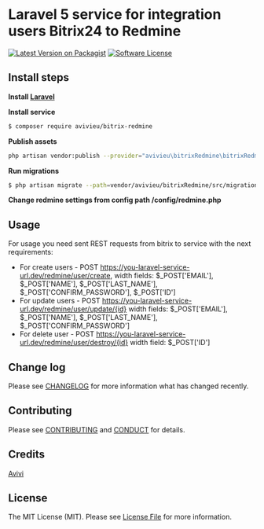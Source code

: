 # Laravel 5 service for integration users Bitrix24 to Redmine

[![Latest Version on Packagist][ico-version]][link-packagist]
[![Software License][ico-license]](LICENSE.md)

## Install steps

**Install [Laravel](https://laravel.com/docs/5.2)**

**Install service** 
``` bash
$ composer require avivieu/bitrix-redmine
```

**Publish assets** 
``` bash 
php artisan vendor:publish --provider="avivieu\bitrixRedmine\bitrixRedmineServiceProvider"
```
**Run migrations** 
``` bash
$ php artisan migrate --path=vendor/avivieu/bitrixRedmine/src/migrations
```
**Change redmine settings from config path /config/redmine.php** 

## Usage
For usage you need sent REST requests from bitrix to service with the next requirements:
*  For create users - POST https://you-laravel-service-url.dev/redmine/user/create, width fields:
$_POST['EMAIL'], $_POST['NAME'], $_POST['LAST_NAME'], $_POST['CONFIRM_PASSWORD'], $_POST['ID']
* For update users - POST https://you-laravel-service-url.dev/redmine/user/update/{id}  width fields:
$_POST['EMAIL'], $_POST['NAME'], $_POST['LAST_NAME'], $_POST['CONFIRM_PASSWORD']
* For delete user - POST https://you-laravel-service-url.dev/redmine/user/destroy/{id}  width field:
$_POST['ID']

## Change log
Please see [CHANGELOG](CHANGELOG.md) for more information what has changed recently.

## Contributing

Please see [CONTRIBUTING](CONTRIBUTING.md) and [CONDUCT](CONDUCT.md) for details.


## Credits

[Avivi](http://avivi.info)

## License

The MIT License (MIT). Please see [License File](LICENSE.md) for more information.

[ico-version]: https://img.shields.io/packagist/v/:vendor/:package_name.svg?style=flat-square
[ico-license]: https://img.shields.io/badge/license-MIT-brightgreen.svg?style=flat-square
[ico-travis]: https://img.shields.io/travis/:vendor/:package_name/master.svg?style=flat-square
[ico-scrutinizer]: https://img.shields.io/scrutinizer/coverage/g/:vendor/:package_name.svg?style=flat-square
[ico-code-quality]: https://img.shields.io/scrutinizer/g/:vendor/:package_name.svg?style=flat-square
[ico-downloads]: https://img.shields.io/packagist/dt/:vendor/:package_name.svg?style=flat-square

[link-packagist]: https://packagist.org/packages/:vendor/:package_name
[link-travis]: https://travis-ci.org/:vendor/:package_name
[link-scrutinizer]: https://scrutinizer-ci.com/g/:vendor/:package_name/code-structure
[link-code-quality]: https://scrutinizer-ci.com/g/:vendor/:package_name
[link-downloads]: https://packagist.org/packages/:vendor/:package_name
[link-author]: https://github.com/:author_username
[link-contributors]: ../../contributors
